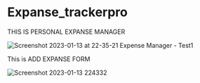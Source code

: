 # Expanse_trackerpro

THIS IS PERSONAL EXPANSE MANAGER


![Screenshot 2023-01-13 at 22-35-21 Expense Manager - Test1](https://user-images.githubusercontent.com/102232904/212378285-8c35c96f-9fca-4017-930d-8f105435fc0d.png)

This is ADD EXPANSE FORM

![Screenshot 2023-01-13 224332](https://user-images.githubusercontent.com/102232904/212379418-53950cee-36ff-4eda-ab65-cfee40646a3c.png)



